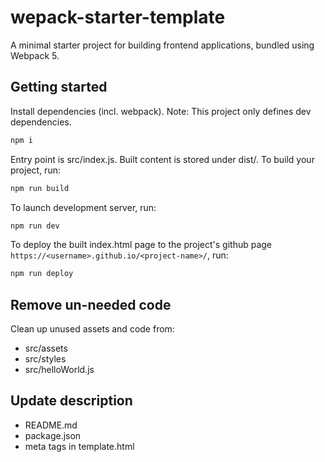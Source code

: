 # wepack-starter-template

A minimal starter project for building frontend applications, bundled using Webpack 5.

## Getting started

Install dependencies (incl. webpack). Note: This project only defines dev dependencies.

```bash
npm i
```

Entry point is src/index.js. Built content is stored under dist/. To build your project, run:
```bash
npm run build
```

To launch development server, run:
```bash
npm run dev
```

To deploy the built index.html page to the project's github page `https://<username>.github.io/<project-name>/`, run:
```bash
npm run deploy
```

## Remove un-needed code

Clean up unused assets and code from:

- src/assets
- src/styles
- src/helloWorld.js

## Update description

- README.md
- package.json
- meta tags in template.html
